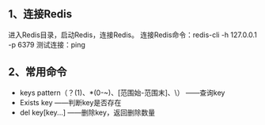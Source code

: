 ## 1、连接Redis
进入Redis目录，启动Redis，连接Redis。
连接Redis命令：redis-cli -h 127.0.0.1 -p 6379
测试连接：ping
## 2、常用命令
- keys pattern（？(1)、*(0-~)、[范围始-范围末]、\）
——查询key
- Exists key
——判断key是否存在
- del key[key...]
——删除key，返回删除数量